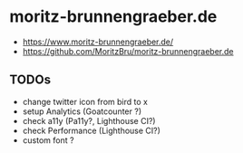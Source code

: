 # moritz-brunnengraeber.de

- https://www.moritz-brunnengraeber.de/
- https://github.com/MoritzBru/moritz-brunnengraeber.de

## TODOs

- change twitter icon from bird to x
- setup Analytics (Goatcounter ?)
- check a11y (Pa11y?, Lighthouse CI?)
- check Performance (Lighthouse CI?)
- custom font ?
